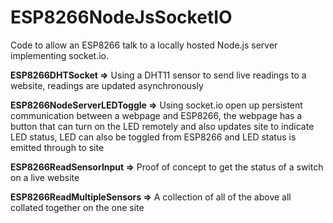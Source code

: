 # ESP8266NodeJsSocketIO

Code to allow an ESP8266 talk to a locally hosted Node.js server implementing socket.io.


**ESP8266DHTSocket =>** Using a DHT11 sensor to send live readings to a website, readings are updated asynchronously

**ESP8266NodeServerLEDToggle =>** Using socket.io open up persistent communication between a webpage and ESP8266, the webpage has a button that can turn on the LED remotely and also updates site to indicate LED status, LED can also be toggled from ESP8266 and LED status is emitted through to site

**ESP8266ReadSensorInput =>** Proof of concept to get the status of a switch on a live website

**ESP8266ReadMultipleSensors =>** A collection of all of the above all collated together on the one site<br /><br />
  
    
    

